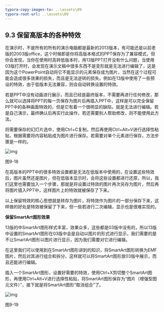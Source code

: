 ```yaml
---
typora-copy-images-to: ..\assets\09
typora-root-url: ..\assets\09
---
```


## **9.3**  **保留高版本的各种特效**

在演示时，不是所有的所有的演示电脑都是最新的2013版本，有可能还是以前老版的2003版office，这个时候即是你将高版本格式的PPT保存为了兼容模式，但你会发现，当你在使用时高转低版本时，用13版PPT打开没有什么问题，当使用03版打开时，会发现在演示文稿中很多东西不是变形就是无法进行编辑了，这是因为这个PowerPoint自动将它不能显示的元素保存成为图片，当然在这个过程可能会造成很多效果的损失，而且是无法逆转的损失。例如在13版中使用了一些预设的特效，由于低版本无法兼容，则会自动转换设置的特效。

若是PPT中没有动画进行展示，而且已经是最终版本，不需要再进行任何修改，那么就可以选择将PPT的每一页保存为图片后再插入PPT中，这样是可以完全保留PPT中的各种画面特效的，但是它有着一个很明显的缺陷，就是无法进行编辑。若是自己演示，最终确认后再实行此操作，若还需要别人帮助修改，则不能使用此方法。

将需要保存的幻灯片选中，使用Ctrl+C复制，然后再使用Ctrl+Alt+V进行选择性粘贴，根据需要将内容粘贴成为图片进行保存。若需要对单个元素进行保存，方法步骤是一样的。

![img](/../../第九章演示之道.files/image018.jpg)

图9-18

在高版本的PPT中的很多特效设置都是无法在低版本中使用的，在设置这些特效后，图片虽然还是图片，但在低版本显示时，会将这些设置都进行还原，所以，我们这里也需要加入一个步骤，那就是将设置过特效的图片再次另存为图片，然后再将图片插入PPT中，这样图片上的特效就被保存了下来。

以上保留特效的核心思想就是转存为图片，将特效作为图片的一部分保存下来，这样做的好处是特效被保留了下来，但一些若进行二次编辑，显示也是很难实现的。

**保留SmartArt图形效果**

13版的中SmartArt图形样式丰富，效果众多，这些都是03版中没有的，所以13版中设置的SmartArt图形在03版中会是自动以图片的形式进行显示，我们需要的是不让SmartArt图形以图片进行显示，因为我们需要对它进行编辑。

在这里我们可以使用到在SmartArt图形讲到的知识，将SmartArt图形转换为EMF图片，然后对其进行组合和拆分，这样就可以将SmartArt图形放03版中展示，而且还能进行编辑。

插入一个SmartArt图形，设置好需要的特效，使用Ctrl+X剪切整个SmartArt图形，再使用Ctrl+Alt+V进行选择性粘贴，将SmartArt图形保存为“图片（增强型图元文件）”，接下就是将SmartArt图形“取消组合”了。

![img](/../../第九章演示之道.files/image019.jpg)

图9-19